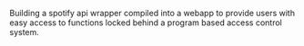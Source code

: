 Building a spotify api wrapper compiled into a webapp to provide users with easy access to functions locked behind a program based access control system.
